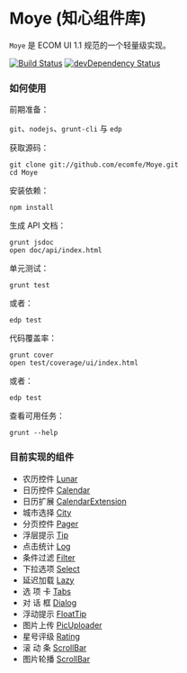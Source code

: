 Moye (知心组件库)
=====================

`Moye` 是 ECOM UI 1.1 规范的一个轻量级实现。

[![Build Status](https://travis-ci.org/ecomfe/Moye.png?branch=master)](https://travis-ci.org/ecomfe/Moye) [![devDependency Status](https://david-dm.org/ecomfe/Moye/dev-status.png)](https://david-dm.org/ecomfe/Moye#info=devDependencies)


### 如何使用

前期准备：

`git`、`nodejs`、`grunt-cli` 与 `edp`

获取源码：

	git clone git://github.com/ecomfe/Moye.git
	cd Moye

安装依赖：

	npm install

生成 API 文档：

	grunt jsdoc
    open doc/api/index.html

单元测试：

	grunt test

或者：
    
    edp test

代码覆盖率：

	grunt cover
	open test/coverage/ui/index.html

或者：
    
    edp test

查看可用任务：

	grunt --help
	

### 目前实现的组件

- 农历控件 [Lunar](http://ecomfe.github.io/Moye/example/Lunar.html)
- 日历控件 [Calendar](http://ecomfe.github.io/Moye/example/Calendar.html)
- 日历扩展 [CalendarExtension](http://ecomfe.github.io/Moye/example/CalendarExtension.html)
- 城市选择 [City](http://ecomfe.github.io/Moye/example/City.html)
- 分页控件 [Pager](http://ecomfe.github.io/Moye/example/Pager.html)
- 浮层提示 [Tip](http://ecomfe.github.io/Moye/example/Tip.html)
- 点击统计 [Log](http://ecomfe.github.io/Moye/example/log.html)
- 条件过滤 [Filter](http://ecomfe.github.io/Moye/example/Filter.html)
- 下拉选项 [Select](http://ecomfe.github.io/Moye/example/Select.html)
- 延迟加载 [Lazy](http://ecomfe.github.io/Moye/example/Lazy.html)
- 选 项 卡 [Tabs](http://ecomfe.github.io/Moye/example/Tabs.html)
- 对 话 框 [Dialog](http://ecomfe.github.io/Moye/example/Dialog.html)
- 浮动提示 [FloatTip](http://ecomfe.github.io/Moye/example/FloatTip.html)
- 图片上传 [PicUploader](http://ecomfe.github.io/Moye/example/PicUploader.html)
- 星号评级 [Rating](http://ecomfe.github.io/Moye/example/Rating.html)
- 滚 动 条 [ScrollBar](http://ecomfe.github.io/Moye/example/ScrollBar.html)
- 图片轮播 [ScrollBar](http://ecomfe.github.io/Moye/example/Slider.html)
